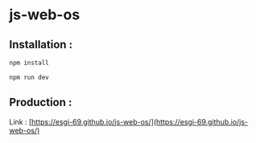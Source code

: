 # js-web-os
## Installation :

```sh
npm install
```

```sh
npm run dev
```

## Production :

Link : [https://esgi-69.github.io/js-web-os/](https://esgi-69.github.io/js-web-os/)